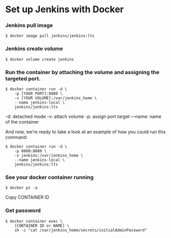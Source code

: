 # Set up Jenkins with Docker

### Jenkins pull image
```
$ docker image pull jenkins/jenkins:lts
```

### Jenkins create volume
```
$ docker volume create jenkins
```

### Run the container by attaching the volume and assigning the targeted port. 
```
$ docker container run -d \
    -p [YOUR PORT]:8080 \
    -v [YOUR VOLUME]:/var/jenkins_home \
    --name jenkins-local \
    jenkins/jenkins:lts
```

-d: detached mode
-v: attach volume
-p: assign port target
—name: name of the container


And now, we’re ready to take a look at an example of how you could run this command:
```
$ docker container run -d \
    -p 8080:8080 \
    -v jenkins:/var/jenkins_home \
    --name jenkins-local \
    jenkins/jenkins:lts
```

### See your docker container running
```
$ docker ps -a
```
Copy CONTAINER ID

### Get password
```
$ docker container exec \
    [CONTAINER ID or NAME] \
    sh -c "cat /var/jenkins_home/secrets/initialAdminPassword"
```




